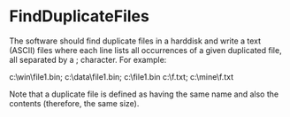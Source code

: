 # FindDuplicateFiles

The software should find duplicate files in a harddisk and write a text (ASCII) files where each line lists all occurrences of a given duplicated file, all separated by a ; character. For example:

  c:\win\file1.bin; c:\data\file1.bin; c:\file1.bin
  c:\f.txt; c:\mine\f.txt

Note that a duplicate file is defined as having the same name and also the contents (therefore, the same size). 

